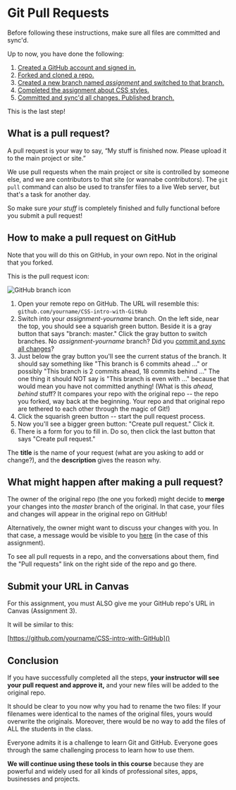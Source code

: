 # Git Pull Requests

Before following these instructions, make sure all files are committed and sync'd.

Up to now, you have done the following:

1. [Created a GitHub account and signed in.](../github_basics)
2. [Forked and cloned a repo.](../../../)
3. [Created a new branch named *assignment* and switched to that branch.](../git_branches)
4. [Completed the assignment about CSS styles.](../assignment)
5. [Committed and sync'd all changes. Published branch.](../git_commit_and_sync)

This is the last step!

## What is a pull request?

A pull request is your way to say, “My stuff is finished now. Please upload it to the main project or site.”

We use pull requests when the main project or site is controlled by someone else, and we are contributors to that site (or wannabe contributors). The `git pull` command can also be used to transfer files to a live Web server, but that's a task for another day.

So make sure *your stuff* is completely finished and fully functional before you submit a pull request!

## How to make a pull request on GitHub

Note that you will do this on GitHub, in your own repo. Not in the original that you forked.

This is the pull request icon:

![GitHub branch icon](../images/git-pull-request.png)

1. Open your remote repo on GitHub. The URL will resemble this: `github.com/yourname/CSS-intro-with-GitHub`
2. Switch into your *assignment-yourname* branch. On the left side, near the top, you should see a squarish green button. Beside it is a gray button that says "branch: master." Click the gray button to switch branches. No *assignment-yourname* branch? Did you [commit and sync all changes](../git_commit_and_sync)?
3. Just below the gray button you'll see the current status of the branch. It should say something like "This branch is 6 commits ahead ..." or possibly "This branch is 2 commits ahead, 18 commits behind ..." The one thing it should NOT say is "This branch is even with ..." because that would mean you have not committed anything! (What is this *ahead, behind* stuff? It compares your repo with the original repo -- the repo you forked, way back at the beginning. Your repo and that original repo are tethered to each other through the magic of Git!)
4. Click the squarish green button -- start the pull request process.
5. Now you'll see a bigger green button: "Create pull request." Click it.
6. There is a form for you to fill in. Do so, then click the last button that says "Create pull request."

The **title** is the name of your request (what are you asking to add or change?), and the **description** gives the reason why.

## What might happen after making a pull request?

The owner of the original repo (the one you forked) might decide to **merge** your changes into the *master* branch of the original. In that case, your files and changes will appear in the original repo on GitHub!

Alternatively, the owner might want to discuss your changes with you. In that case, a message would be visible to you [here](../../../pulls) (in the case of this assignment).

To see all pull requests in a repo, and the conversations about them, find the "Pull requests" link on the right side of the repo and go there.

## Submit your URL in Canvas

For this assignment, you must ALSO give me your GitHub repo's URL in Canvas (Assignment 3).

It will be similar to this:

[https://github.com/yourname/CSS-intro-with-GitHub]()

## Conclusion

If you have successfully completed all the steps, **your instructor will see your pull request and approve it,** and your new files will be added to the original repo.

It should be clear to you now why you had to rename the two files: If your filenames were identical to the names of the original files, yours would overwrite the originals. Moreover, there would be no way to add the files of ALL the students in the class.

Everyone admits it is a challenge to learn Git and GitHub. Everyone goes through the same challenging process to learn how to use them.

**We will continue using these tools in this course** because they are powerful and widely used for all kinds of professional sites, apps, businesses and projects.
